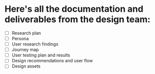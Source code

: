 # Here's all the documentation and deliverables from the design team:

- [ ] Research plan
- [ ] Persona
- [ ] User research findings
- [ ] Journey map
- [ ] User testing plan and results
- [ ] Design recommendations and user flow
- [ ] Design assets
